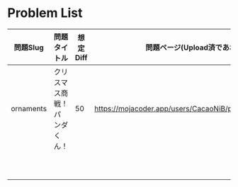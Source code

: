 # Problem List

| 問題Slug | 問題タイトル | 想定Diff | 問題ページ(Upload済であれば) |
| - | - | - | - |
| ornaments | クリスマス商戦！パンダくん！ | 50 | https://mojacoder.app/users/CacaoNiB/problems/ornaments |
|  |  |  |  |
|  |  |  |  |
|  |  |  |  |
|  |  |  |  |
|  |  |  |  |
|  |  |  |  |
|  |  |  |  |
|  |  |  |  |
|  |  |  |  |
|  |  |  |  |